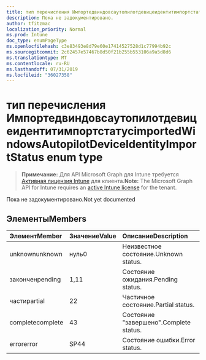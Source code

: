 ```yaml
---
title: тип перечисления Импортедвиндовсаутопилотдевицеидентитимпортстатус
description: Пока не задокументировано.
author: tfitzmac
localization_priority: Normal
ms.prod: Intune
doc_type: enumPageType
ms.openlocfilehash: c3e83493e8d79e60e17414527528d1c77994b92c
ms.sourcegitcommit: 2c62457e57467b8d50f21b255b553106a9a5d8d6
ms.translationtype: MT
ms.contentlocale: ru-RU
ms.lasthandoff: 07/31/2019
ms.locfileid: "36027358"
---
```

# <a name="importedwindowsautopilotdeviceidentityimportstatus-enum-type"></a><span data-ttu-id="9ef87-103">тип перечисления Импортедвиндовсаутопилотдевицеидентитимпортстатус</span><span class="sxs-lookup"><span data-stu-id="9ef87-103">importedWindowsAutopilotDeviceIdentityImportStatus enum type</span></span>

> <span data-ttu-id="9ef87-104">**Примечание:** Для API Microsoft Graph для Intune требуется [Активная лицензия Intune](https://go.microsoft.com/fwlink/?linkid=839381) для клиента.</span><span class="sxs-lookup"><span data-stu-id="9ef87-104">**Note:** The Microsoft Graph API for Intune requires an [active Intune license](https://go.microsoft.com/fwlink/?linkid=839381) for the tenant.</span></span>

<span data-ttu-id="9ef87-105">Пока не задокументировано.</span><span class="sxs-lookup"><span data-stu-id="9ef87-105">Not yet documented</span></span>

## <a name="members"></a><span data-ttu-id="9ef87-106">Элементы</span><span class="sxs-lookup"><span data-stu-id="9ef87-106">Members</span></span>
|<span data-ttu-id="9ef87-107">Элемент</span><span class="sxs-lookup"><span data-stu-id="9ef87-107">Member</span></span>|<span data-ttu-id="9ef87-108">Значение</span><span class="sxs-lookup"><span data-stu-id="9ef87-108">Value</span></span>|<span data-ttu-id="9ef87-109">Описание</span><span class="sxs-lookup"><span data-stu-id="9ef87-109">Description</span></span>|
|:---|:---|:---|
|<span data-ttu-id="9ef87-110">unknown</span><span class="sxs-lookup"><span data-stu-id="9ef87-110">unknown</span></span>|<span data-ttu-id="9ef87-111">нуль</span><span class="sxs-lookup"><span data-stu-id="9ef87-111">0</span></span>|<span data-ttu-id="9ef87-112">Неизвестное состояние.</span><span class="sxs-lookup"><span data-stu-id="9ef87-112">Unknown status.</span></span>|
|<span data-ttu-id="9ef87-113">закончен</span><span class="sxs-lookup"><span data-stu-id="9ef87-113">pending</span></span>|<span data-ttu-id="9ef87-114">1,1</span><span class="sxs-lookup"><span data-stu-id="9ef87-114">1</span></span>|<span data-ttu-id="9ef87-115">Состояние ожидания.</span><span class="sxs-lookup"><span data-stu-id="9ef87-115">Pending status.</span></span>|
|<span data-ttu-id="9ef87-116">части</span><span class="sxs-lookup"><span data-stu-id="9ef87-116">partial</span></span>|<span data-ttu-id="9ef87-117">2</span><span class="sxs-lookup"><span data-stu-id="9ef87-117">2</span></span>|<span data-ttu-id="9ef87-118">Частичное состояние.</span><span class="sxs-lookup"><span data-stu-id="9ef87-118">Partial status.</span></span>|
|<span data-ttu-id="9ef87-119">complete</span><span class="sxs-lookup"><span data-stu-id="9ef87-119">complete</span></span>|<span data-ttu-id="9ef87-120">4</span><span class="sxs-lookup"><span data-stu-id="9ef87-120">3</span></span>|<span data-ttu-id="9ef87-121">Состояние "завершено".</span><span class="sxs-lookup"><span data-stu-id="9ef87-121">Complete status.</span></span>|
|<span data-ttu-id="9ef87-122">error</span><span class="sxs-lookup"><span data-stu-id="9ef87-122">error</span></span>|<span data-ttu-id="9ef87-123">SP4</span><span class="sxs-lookup"><span data-stu-id="9ef87-123">4</span></span>|<span data-ttu-id="9ef87-124">Состояние ошибки.</span><span class="sxs-lookup"><span data-stu-id="9ef87-124">Error status.</span></span>|



